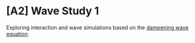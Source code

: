 # [A2] Wave Study 1

Exploring interaction and wave simulations based on the [dampening wave equation](https://en.wikipedia.org/wiki/Damped_sine_wave).
